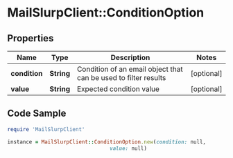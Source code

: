 # MailSlurpClient::ConditionOption

## Properties

Name | Type | Description | Notes
------------ | ------------- | ------------- | -------------
**condition** | **String** | Condition of an email object that can be used to filter results | [optional] 
**value** | **String** | Expected condition value | [optional] 

## Code Sample

```ruby
require 'MailSlurpClient'

instance = MailSlurpClient::ConditionOption.new(condition: null,
                                 value: null)
```


